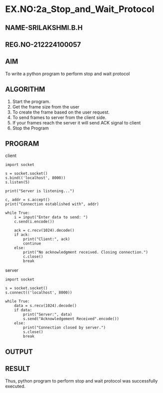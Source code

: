# EX.NO:2a_Stop_and_Wait_Protocol
## NAME-SRILAKSHMI.B.H
## REG.NO-212224100057
## AIM 
To write a python program to perform stop and wait protocol
## ALGORITHM
1. Start the program.
2. Get the frame size from the user
3. To create the frame based on the user request.
4. To send frames to server from the client side.
5. If your frames reach the server it will send ACK signal to client
6. Stop the Program
## PROGRAM

client

```
import socket

s = socket.socket()
s.bind(('localhost', 8000))
s.listen(5)

print("Server is listening...")

c, addr = s.accept()
print("Connection established with", addr)

while True:
    i = input("Enter data to send: ")
    c.send(i.encode())

    ack = c.recv(1024).decode()
    if ack:
        print("Client:", ack)
        continue
    else:
        print("No acknowledgment received. Closing connection.")
        c.close()
        break
```
server

```
import socket

s = socket.socket()
s.connect(('localhost', 8000))

while True:
    data = s.recv(1024).decode()
    if data:
        print("Server:", data)
        s.send("Acknowledgement Received".encode())
    else:
        print("Connection closed by server.")
        s.close()
        break
```
## OUTPUT



## RESULT
Thus, python program to perform stop and wait protocol was successfully executed.
